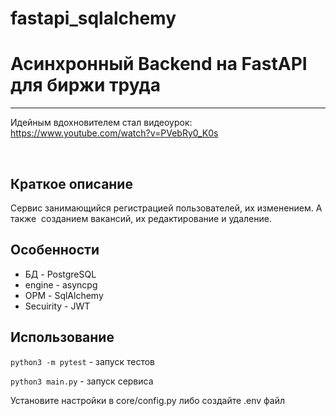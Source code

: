 # fastapi_sqlalchemy<h1>Асинхронный Backend на FastAPI для биржи труда</h1>
<hr>
<p>Идейным вдохновителем стал видеоурок: <a href="https://www.youtube.com/watch?v=PVebRy0_K0s">https://www.youtube.com/watch?v=PVebRy0_K0s</a></p>
<p><br></p>
<h2>Краткое описание</h2>
<p>Сервис занимающийся регистрацией пользователей, их изменением. А также &nbsp;созданием вакансий, их редактирование и удаление.&nbsp;</p>
<h2>Особенности</h2>
<ul>
    <li>БД - PostgreSQL</li>
    <li>engine - asyncpg</li>
    <li>ОРМ - SqlAlchemy</li>
    <li>Secuirity - JWT</li>
</ul>
<h2>Использование</h2>
<p><code>python3 -m pytest</code> - запуск тестов</p>
<p><code>python3 main.py</code> - запуск сервиса</p>
<p>Установите настройки в core/config.py либо создайте .env файл</p>
<p><br></p>
